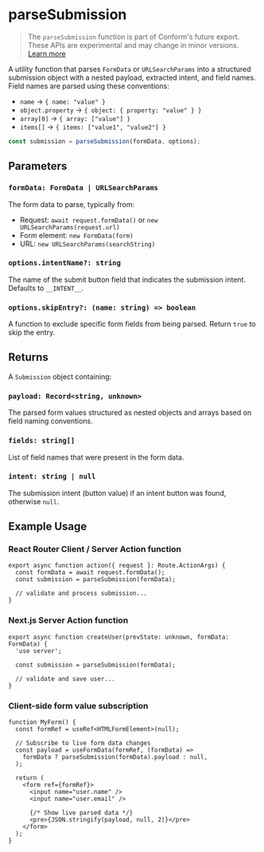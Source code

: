 # parseSubmission

> The `parseSubmission` function is part of Conform's future export. These APIs are experimental and may change in minor versions. [Learn more](https://github.com/edmundhung/conform/discussions/954)

A utility function that parses `FormData` or `URLSearchParams` into a structured submission object with a nested payload, extracted intent, and field names. Field names are parsed using these conventions:

- `name` → `{ name: "value" }`
- `object.property` → `{ object: { property: "value" } }`
- `array[0]` → `{ array: ["value"] }`
- `items[]` → `{ items: ["value1", "value2"] }`

```ts
const submission = parseSubmission(formData, options);
```

## Parameters

### `formData: FormData | URLSearchParams`

The form data to parse, typically from:

- Request: `await request.formData()` or `new URLSearchParams(request.url)`
- Form element: `new FormData(form)`
- URL: `new URLSearchParams(searchString)`

### `options.intentName?: string`

The name of the submit button field that indicates the submission intent. Defaults to `__INTENT__`.

### `options.skipEntry?: (name: string) => boolean`

A function to exclude specific form fields from being parsed. Return `true` to skip the entry.

## Returns

A `Submission` object containing:

### `payload: Record<string, unknown>`

The parsed form values structured as nested objects and arrays based on field naming conventions.

### `fields: string[]`

List of field names that were present in the form data.

### `intent: string | null`

The submission intent (button value) if an intent button was found, otherwise `null`.

## Example Usage

### React Router Client / Server Action function

```tsx
export async function action({ request }: Route.ActionArgs) {
  const formData = await request.formData();
  const submission = parseSubmission(formData);

  // validate and process submission...
}
```

### Next.js Server Action function

```tsx
export async function createUser(prevState: unknown, formData: FormData) {
  'use server';

  const submission = parseSubmission(formData);

  // validate and save user...
}
```

### Client-side form value subscription

```tsx
function MyForm() {
  const formRef = useRef<HTMLFormElement>(null);

  // Subscribe to live form data changes
  const payload = useFormData(formRef, (formData) =>
    formData ? parseSubmission(formData).payload : null,
  );

  return (
    <form ref={formRef}>
      <input name="user.name" />
      <input name="user.email" />

      {/* Show live parsed data */}
      <pre>{JSON.stringify(payload, null, 2)}</pre>
    </form>
  );
}
```
